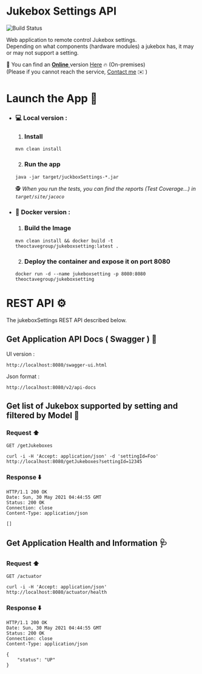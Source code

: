 # Jukebox Settings API

![Build Status](https://github.com/ImadSai/jukebox/actions/workflows/maven.yml/badge.svg?branch=main)

Web application to remote control Jukebox settings.  
Depending on what components (hardware modules) a jukebox has, it may or may not support a setting.

📎 You can find an <u> **Online** </u> version [Here](http://myitworld.fr//swagger-ui.html) 🔥  (On-premises)  
(Please if you cannot reach the service, [Contact me](mailto:imad.salki@hotmail.fr?subject=[GitHub]%20Jukebox%20Service)
✉️ )

# Launch the App 🎉

* ### 💻 __Local version__ :

    1. ### Install

      mvn clean install

    2. ### Run the app

      java -jar target/juckboxSettings-*.jar

  🕵️ _When you run the tests, you can find the reports (Test Coverage...) in `target/site/jacoco`_

* ### 🐳 __Docker version :__

    1. ### Build the Image

      mvn clean install && docker build -t theoctavegroup/jukeboxsetting:latest .

    2. ### Deploy the container and expose it on port 8080

      docker run -d --name jukeboxsetting -p 8080:8080 theoctavegroup/jukeboxsetting

# REST API ⚙️

The jukeboxSettings REST API described below.

## Get Application API Docs ( Swagger ) 📖

UI version :

`http://localhost:8080/swagger-ui.html`

Json format :

`http://localhost:8080/v2/api-docs`

## Get list of Jukebox supported by setting and filtered by Model 📜

### Request ⬆️

`GET /getJukeboxes`

    curl -i -H 'Accept: application/json' -d 'settingId=Foo' http://localhost:8080/getJukeboxes?settingId=12345

### Response ⬇️

    HTTP/1.1 200 OK
    Date: Sun, 30 May 2021 04:44:55 GMT
    Status: 200 OK
    Connection: close
    Content-Type: application/json

    []

## Get Application Health and Information 🩺

### Request ⬆️

`GET /actuator`

    curl -i -H 'Accept: application/json' http://localhost:8080/actuator/health

### Response ⬇️

    HTTP/1.1 200 OK
    Date: Sun, 30 May 2021 04:44:55 GMT
    Status: 200 OK
    Connection: close
    Content-Type: application/json

    {
        "status": "UP"
    }
